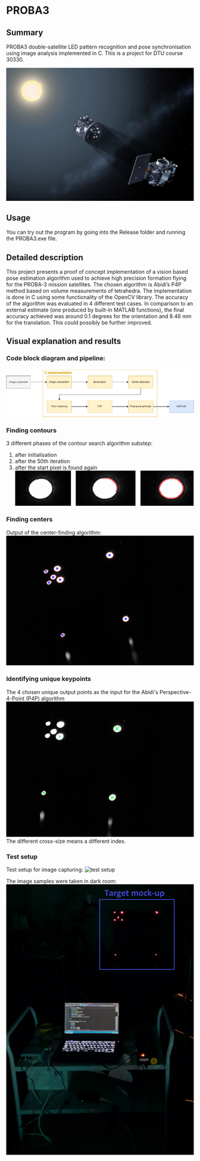 # PROBA3

## Summary
PROBA3 double-satellite LED pattern recognition and pose 
synchronisation using image analysis implemented in C. 
This is a project for DTU course 30330.

![Visualization of the PROBA3 project](./figures/eclipse.jpg "Visualization of the goal of the PROBA3 mission")

## Usage
You can try out the program by going into the Release folder 
and running the PROBA3.exe file.

## Detailed description
This project presents a proof of concept implementation of a 
vision based pose estimation algorithm used to achieve high 
precision formation flying for the PROBA-3 mission satellites. 
The chosen algorithm is Abidi’s P4P method based on volume 
measurements of tetrahedra. The implementation is done in C 
using some functionality of the OpenCV library. The accuracy of 
the algorithm was evaluated in 4 different test cases. 
In comparison to an external estimate (one produced by built-in 
MATLAB functions), the final accuracy achieved was around 0.1 degrees 
for the orientation and 8.46 mm for the translation. This could 
possibly be further improved.

## Visual explanation and results
### Code block diagram and pipeline:
![code block diagram](./figures/high_level_code.png "Block diagram of the code structure and the processing steps")

### Finding contours
3 different phases of the contour search algorithm substep: 
1. after initialisation
2. after the 50th iteration
3. after the start pixel is found again
![contour search algorithm](./figures/contour_example_all.png "The contour search algorithm")
   
### Finding centers
Output of the center-finding algorithm:
![center identification](./figures/centres_found.png "Output of the center finding algorithm")

### Identifying unique keypoints
The 4 chosen unique output points as the input for the Abidi's Perspective-4-Point (P4P) algorithm
![center identification](./figures/finalmatchc.png "The 4 unique points for the P4P matching")
The different cross-size means a different index.

### Test setup
Test setup for image capturing:
![test setup](./figures/test_setup.png "Test setup of the system")

The image samples were taken in dark room:
![test setup - dark](./figures/test_dark.png "The test setup in dark")
